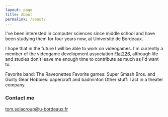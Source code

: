 ```yaml
---
layout: page
title: About
permalink: /about/
---
```


I've been interested in computer sciences since middle school and have been studying them for four years now, at Université de Bordeaux.

I hope that in the future I will be able to work on videogames. I'm currently a member of the videogame development association [Flat226](http://www.flat226.fr/), although life and studies don't leave me enough time to contribute as much as I'd want to.

Favorite band: The Raveonettes
Favorite games: Super Smash Bros. and Guilty Gear
Hobbies: papercraft and badminton
Other stuff: I act in a theater company.

### Contact me

[tom.solacroup@u-bordeaux.fr](mailto:tom.solacroup@u-bordeaux.fr)
